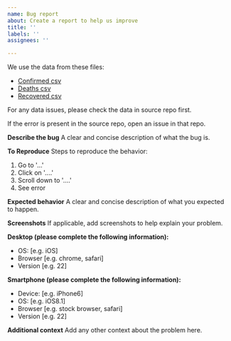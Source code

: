 ```yaml
---
name: Bug report
about: Create a report to help us improve
title: ''
labels: ''
assignees: ''

---
```


We use the data from these files:

- [Confirmed csv](https://git.io/JvyQR)
- [Deaths csv](https://git.io/JvyQ8)
- [Recovered csv](https://git.io/JvHaX)

For any data issues, please check the data in source repo first.

If the error is present in the source repo, open an issue in that repo.

**Describe the bug**
A clear and concise description of what the bug is.

**To Reproduce**
Steps to reproduce the behavior:
1. Go to '...'
2. Click on '....'
3. Scroll down to '....'
4. See error

**Expected behavior**
A clear and concise description of what you expected to happen.

**Screenshots**
If applicable, add screenshots to help explain your problem.

**Desktop (please complete the following information):**
 - OS: [e.g. iOS]
 - Browser [e.g. chrome, safari]
 - Version [e.g. 22]

**Smartphone (please complete the following information):**
 - Device: [e.g. iPhone6]
 - OS: [e.g. iOS8.1]
 - Browser [e.g. stock browser, safari]
 - Version [e.g. 22]

**Additional context**
Add any other context about the problem here.

